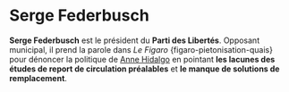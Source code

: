 # Serge Federbusch

**Serge Federbusch** est le président du **Parti des Libertés**. Opposant municipal, il prend la parole dans *Le Figaro* {figaro-pietonisation-quais} pour dénoncer la politique de [Anne Hidalgo](anne-hidalgo) en pointant **les lacunes des études de report de circulation préalables** et **le manque de solutions de remplacement**.

